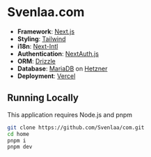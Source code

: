 # Svenlaa.com

- **Framework**: [Next.js](https://nextjs.org)
- **Styling**: [Tailwind](https://tailwindcss.com)
- **i18n**: [Next-Intl](https://next-intl-docs.vercel.app)
- **Authentication**: [NextAuth.js](https://next-auth.js.org)
- **ORM**: [Drizzle](https://github.com/drizzle-team/drizzle-orm)
- **Database**: [MariaDB](https://mariadb.org/) on [Hetzner](https://hetzner.com)
- **Deployment**: [Vercel](https://vercel.com)

## Running Locally

This application requires Node.js and pnpm

```bash
git clone https://github.com/Svenlaa/com.git
cd home
pnpm i
pnpm dev
```
